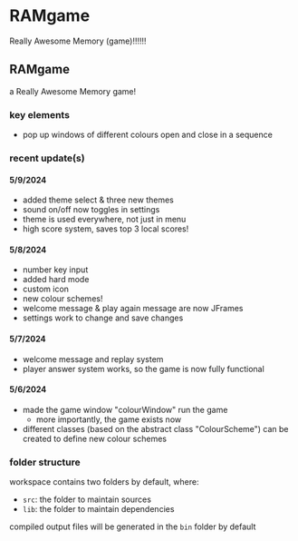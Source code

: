 # RAMgame
Really Awesome Memory (game)!!!!!!
## RAMgame

a Really Awesome Memory game!

### key elements

- pop up windows of different colours open and close in a sequence

### recent update(s)

#### 5/9/2024

- added theme select & three new themes
- sound on/off now toggles in settings
- theme is used everywhere, not just in menu
- high score system, saves top 3 local scores!

#### 5/8/2024

- number key input
- added hard mode
- custom icon
- new colour schemes!
- welcome message & play again message are now JFrames
- settings work to change and save changes

#### 5/7/2024

- welcome message and replay system
- player answer system works, so the game is now fully functional

#### 5/6/2024

- made the game window "colourWindow" run the game
  - more importantly, the game exists now
- different classes (based on the abstract class "ColourScheme") can be created to define new colour schemes

### folder structure

workspace contains two folders by default, where:

- `src`: the folder to maintain sources
- `lib`: the folder to maintain dependencies

compiled output files will be generated in the `bin` folder by default
